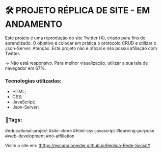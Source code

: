 # 🛠 PROJETO RÉPLICA DE SITE - EM ANDAMENTO
Este projeto é uma reprodução do site Twitter (X), criado para fins de aprendizado. O objetivo é colocar em prática o protocolo CRUD e utilizar o Json-Server. Atenção: Este projeto não é oficial e não possui afiliação com Twitter.

-> Não está responsivo. Para melhor visualização, utilizar a sua tela de navegador em 67%.

### Tecnologias utilizadas:
- HTML;
- CSS;
- JavaScript;
- Json-Server;

### 📌Tags:
#educational-project  #site-clone
#html-css-javascript  #learning-purpose
#web-development  #no-affiliation

Visite o site em:  (https://escandioneider.github.io/Replica-Rede-Social/)
